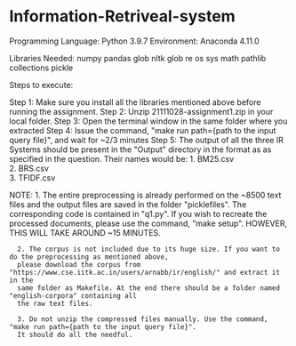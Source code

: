 # Information-Retriveal-system
Programming Language: Python 3.9.7
Environment: Anaconda 4.11.0

Libraries Needed:
  numpy
  pandas
  glob
  nltk
  glob
  re
  os
  sys
  math
  pathlib
  collections
  pickle

Steps to execute:

Step 1: Make sure you install all the libraries mentioned above before running the assignment.
Step 2: Unzip 21111028-assignment1.zip in your local folder.
Step 3: Open the terminal window in the same folder where you extracted 
Step 4: Issue the command, "make run path={path to the input query file}", and wait for ~2/3 minutes
Step 5: The output of all the three IR Systems should be present in the "Output" directory in the format as 
        as specified in the question. Their names would be:
        1. BM25.csv        
        2. BRS.csv         
        3. TFIDF.csv

NOTE: 
      1. The entire preprocessing is already performed on the ~8500 text files and the output files
      are saved in the folder "picklefiles". The corresponding code is contained in "q1.py". If you wish 
      to recreate the processed documents, please use the command, "make setup". HOWEVER, THIS WILL TAKE
      AROUND ~15 MINUTES.

      2. The corpus is not included due to its huge size. If you want to do the preprocessing as mentioned above,
      please download the corpus from "https://www.cse.iitk.ac.in/users/arnabb/ir/english/" and extract it in the
      same folder as Makefile. At the end there should be a folder named "english-corpora" containing all
      the raw text files.

      3. Do not unzip the compressed files manually. Use the command, "make run path={path to the input query file}".
      It should do all the needful.
  
